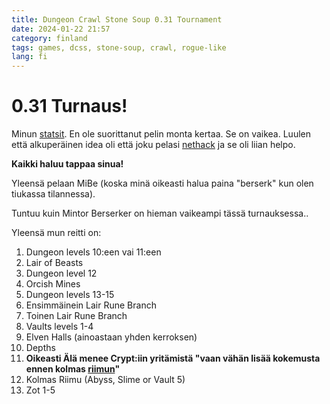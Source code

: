 ```yaml
---
title: Dungeon Crawl Stone Soup 0.31 Tournament
date: 2024-01-22 21:57
category: finland
tags: games, dcss, stone-soup, crawl, rogue-like
lang: fi
---
```


0.31 Turnaus!
===

Minun [statsit](https://crawl.develz.org/tournament/0.31/players/martbhell.html). 
En ole suorittanut pelin monta kertaa. Se on vaikea. Luulen että alkuperäinen idea oli että joku pelasi [nethack](https://www.nethack.org/) ja se oli liian helpo.

**Kaikki haluu tappaa sinua!**

Yleensä pelaan MiBe (koska minä oikeasti halua paina "berserk" kun olen tiukassa tilannessa).

Tuntuu kuin Mintor Berserker on hieman vaikeampi tässä turnauksessa..

Yleensä mun reitti on:

1.  Dungeon levels 10:een vai 11:een
1.  Lair of Beasts
1.  Dungeon level 12
1.  Orcish Mines
1.  Dungeon levels 13-15
1.  Ensimmäinein Lair Rune Branch
1.  Toinen Lair Rune Branch
1.  Vaults levels 1-4
1.  Elven Halls (ainoastaan yhden kerroksen)
1.  Depths
1.  **Oikeasti Älä menee Crypt:iin yritämistä "vaan vähän lisää kokemusta ennen kolmas [riimun](http://crawl.chaosforge.org/Rune)"**
1.  Kolmas Riimu (Abyss, Slime or Vault 5)
1.  Zot 1-5
